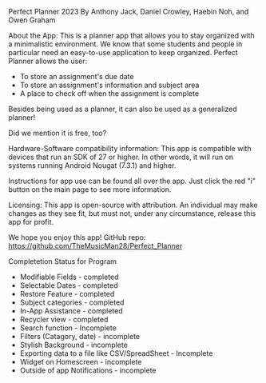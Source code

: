 Perfect Planner
2023 By Anthony Jack, Daniel Crowley, Haebin Noh, and Owen Graham

About the App:
This is a planner app that allows you to stay organized with a minimalistic environment. We know
that some students and people in particular need an easy-to-use application to keep organized. Perfect
Planner allows the user:
* To store an assignment's due date
* To store an assignment's information and subject area
* A place to check off when the assignment is complete

Besides being used as a planner, it can also be used as a generalized planner!

Did we mention it is free, too?

Hardware-Software compatibility information:
This app is compatible with devices that run an SDK of 27 or higher. In other words, it will run on systems
running Android Nougat (7.3.1) and higher.

Instructions for app use can be found all over the app. Just click the red "i" button on the main page
to see more information. 

Licensing: This app is open-source with attribution. An individual may make changes as they see fit, but must not,
under any circumstance, release this app for profit.

We hope you enjoy this app! 
GitHub repo: https://github.com/TheMusicMan28/Perfect_Planner

Completetion Status for Program
* Modifiable Fields - completed
* Selectable Dates - completed
* Restore Feature - completed
* Subject categories - completed
* In-App Assistance - completed 
* Recycler view - completed
* Search function - Incomplete
* Filters (Catagory, date) - incomplete
* Stylish Background - incomplete
* Exporting data to a file like CSV/SpreadSheet - Incomplete 
* Widget on Homescreen - incomplete
* Outside of app Notifications - incomplete
